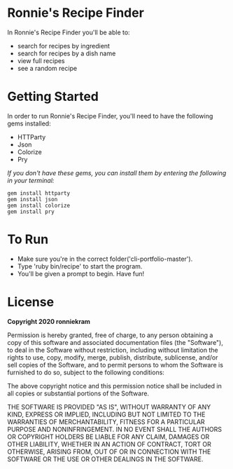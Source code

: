 # Ronnie's Recipe Finder 
In Ronnie's Recipe Finder you'll be able to: 
- search for recipes by ingredient
- search for recipes by a dish name
- view full recipes 
- see a random recipe

# Getting Started 
In order to run Ronnie's Recipe Finder, you'll need to have the following gems installed: 
* HTTParty
* Json 
* Colorize 
* Pry

*If you don't have these gems, you can install them by entering the following in your terminal:*
``` 
gem install httparty
gem install json
gem install colorize
gem install pry
```

# To Run

- Make sure you're in the correct folder('cli-portfolio-master').
- Type 'ruby bin/recipe' to start the program.
- You'll be given a prompt to begin. Have fun!

# License 
**Copyright 2020 ronniekram**

Permission is hereby granted, free of charge, to any person obtaining a copy of this software and associated documentation files (the "Software"), to deal in the Software without restriction, including without limitation the rights to use, copy, modify, merge, publish, distribute, sublicense, and/or sell copies of the Software, and to permit persons to whom the Software is furnished to do so, subject to the following conditions:

The above copyright notice and this permission notice shall be included in all copies or substantial portions of the Software.

THE SOFTWARE IS PROVIDED "AS IS", WITHOUT WARRANTY OF ANY KIND, EXPRESS OR IMPLIED, INCLUDING BUT NOT LIMITED TO THE WARRANTIES OF MERCHANTABILITY, FITNESS FOR A PARTICULAR PURPOSE AND NONINFRINGEMENT. IN NO EVENT SHALL THE AUTHORS OR COPYRIGHT HOLDERS BE LIABLE FOR ANY CLAIM, DAMAGES OR OTHER LIABILITY, WHETHER IN AN ACTION OF CONTRACT, TORT OR OTHERWISE, ARISING FROM, OUT OF OR IN CONNECTION WITH THE SOFTWARE OR THE USE OR OTHER DEALINGS IN THE SOFTWARE.
